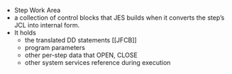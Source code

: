 - Step Work Area
- a collection of control blocks that JES builds when it converts the step’s JCL into internal form.
- It holds
	- the translated DD statements [[JFCB]]
	- program parameters
	- other per-step data that OPEN, CLOSE
	- other system services reference during execution
